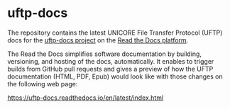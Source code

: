 # uftp-docs

The repository contains the latest UNICORE File Transfer Protocol (UFTP) docs for the [uftp-docs project](https://readthedocs.org/projects/uftp-docs) on the [Read the Docs platform](https://readthedocs.org).

The Read the Docs simplifies software documentation by building, versioning, and hosting of the docs, automatically. It  enables to trigger builds from GitHub pull requests and gives a preview of how the UFTP documentation (HTML, PDF, Epub) would look like with those changes on the following web page:

https://uftp-docs.readthedocs.io/en/latest/index.html


